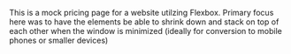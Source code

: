 This is a mock pricing page for a website utilzing Flexbox. 
Primary focus here was to have the elements be able to shrink down and stack on top of each other when the window is minimized (ideally for conversion to mobile phones or smaller devices)
